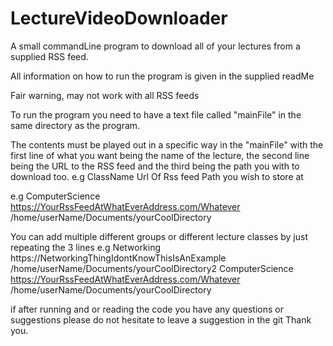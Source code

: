 # LectureVideoDownloader
A small commandLine program to download all of your lectures from a supplied RSS feed.

All information on how to run the program is given in the supplied readMe

Fair warning, may not work with all RSS feeds

To run the program you need to have a text file called "mainFile" in the same directory as the program.

The contents must be played out in a specific way in the "mainFile" with the first line of what you want being the name of the lecture, the second line being the URL to the RSS feed and the third being the path you with to download too.
e.g 
    ClassName
    Url Of Rss feed
    Path you wish to store at



e.g
    ComputerScience
    https://YourRssFeedAtWhatEverAddress.com/Whatever
    /home/userName/Documents/yourCoolDirectory

You can add multiple different groups or different lecture classes by just repeating the 3 lines
e.g
    Networking
    https://NetworkingThingIdontKnowThisIsAnExample
    /home/userName/Documents/yourCoolDirectory2
    ComputerScience
    https://YourRssFeedAtWhatEverAddress.com/Whatever
    /home/userName/Documents/yourCoolDirectory





if after running and or reading the code you have any questions or suggestions please do not hesitate to leave a suggestion in the git
Thank you.
